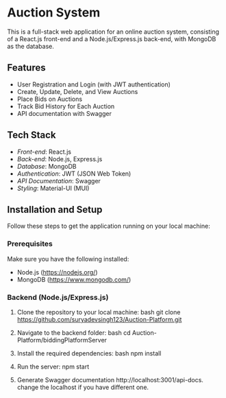 # Auction System

This is a full-stack web application for an online auction system, consisting of a React.js front-end and a Node.js/Express.js back-end, with MongoDB as the database.

## Features

- User Registration and Login (with JWT authentication)
- Create, Update, Delete, and View Auctions
- Place Bids on Auctions
- Track Bid History for Each Auction
- API documentation with Swagger

## Tech Stack

- *Front-end*: React.js
- *Back-end*: Node.js, Express.js
- *Database*: MongoDB
- *Authentication*: JWT (JSON Web Token)
- *API Documentation*: Swagger
- *Styling*: Material-UI (MUI)

## Installation and Setup

Follow these steps to get the application running on your local machine:

### Prerequisites

Make sure you have the following installed:
- Node.js (https://nodejs.org/)
- MongoDB (https://www.mongodb.com/)

### Backend (Node.js/Express.js)

1. Clone the repository to your local machine:
    bash
    git clone https://github.com/suryadevsingh123/Auction-Platform.git
    

2. Navigate to the backend folder:
    bash
    cd Auction-Platform/biddingPlatformServer
    
3. Install the required dependencies:
    bash
    npm install

4.  Run the server:
    npm start

5.  Generate Swagger documentation
    http://localhost:3001/api-docs. 
    change the localhost if you have different one.
